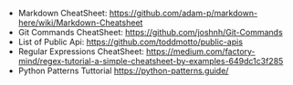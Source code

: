 * Markdown CheatSheet: https://github.com/adam-p/markdown-here/wiki/Markdown-Cheatsheet
* Git Commands CheatSheet: https://github.com/joshnh/Git-Commands
* List of Public Api: https://github.com/toddmotto/public-apis
* Regular Expressions CheatSheet: https://medium.com/factory-mind/regex-tutorial-a-simple-cheatsheet-by-examples-649dc1c3f285
* Python Patterns Tuttorial https://python-patterns.guide/
